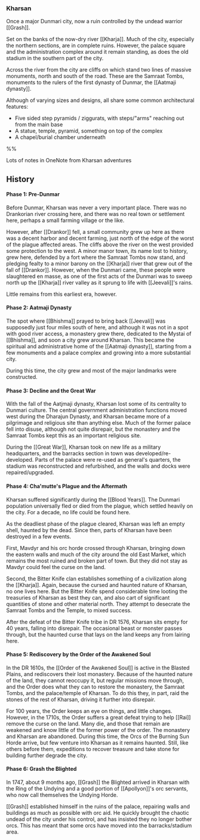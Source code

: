 ### Kharsan

Once a major Dunmari city, now a ruin controlled by the undead warrior [[Grash]]. 

Set on the banks of the now-dry river [[Kharja]]. Much of the city, especially the northern sections, are in complete ruins. However, the palace square and the administration complex around it remain standing, as does the old stadium in the southern part of the city. 

Across the river from the city are cliffs on which stand two lines of massive monuments, north and south of the road. These are the Samraat Tombs, monuments to the rulers of the first dynasty of Dunmar, the [[Aatmaji dynasty]]. 

Although of varying sizes and designs, all share some common architectural features:
-   Five sided step pyramids / ziggurats, with steps/"arms" reaching out from the main base
-   A statue, temple, pyramid, something on top of the complex
-   A chapel/burial chamber underneath

%% 

Lots of notes in OneNote from Kharsan adventures

## History

#### Phase 1: Pre-Dunmar

Before Dunmar, Kharsan was never a very important place. There was no Drankorian river crossing here, and there was no real town or settlement here, perhaps a small farming village or the like.

However, after [[Drankor]] fell, a small community grew up here as there was a decent harbor and decent farming, just north of the edge of the worst of the plague affected areas. The cliffs above the river on the west provided some protection to the west. A minor manor town, its name lost to history, grew here, defended by a fort where the Samraat Tombs now stand, and pledging fealty to a minor barony on the [[Kharja]] river that grew out of the fall of [[Drankor]]. However, when the Dunmari came, these people were slaughtered en masse, as one of the first acts of the Dunmari was to sweep north up the [[Kharja]] river valley as it sprung to life with [[Jeevali]]'s rains.

Little remains from this earliest era, however.

#### Phase 2: Aatmaji Dynasty

The spot where [[Bhishma]] prayed to bring back [[Jeevali]] was supposedly just four miles south of here, and although it was not in a spot with good river access, a monastery grew there, dedicated to the Mystai of [[Bhishma]], and soon a city grew around Kharsan. This became the spiritual and administrative home of the [[Aatmaji dynasty]], starting from a few monuments and a palace complex and growing into a more substantial city.

During this time, the city grew and most of the major landmarks were constructed.

#### Phase 3: Decline and the Great War

With the fall of the Aatjmaji dynasty, Kharsan lost some of its centrality to Dunmari culture. The central government administration functions moved west during the Dharajun Dynasty, and Kharsan became more of a pilgrimage and religious site than anything else. Much of the former palace fell into disuse, although not quite disrepair, but the monastery and the Samraat Tombs kept this as an important religious site.

During the [[Great War]], Kharsan took on new life as a military headquarters, and the barracks section in town was developed/re-developed. Parts of the palace were re-used as general's quarters, the stadium was reconstructed and refurbished, and the walls and docks were repaired/upgraded.

#### Phase 4: Cha'mutte's Plague and the Aftermath

Kharsan suffered significantly during the [[Blood Years]]. The Dunmari population universally fled or died from the plague, which settled heavily on the city. For a decade, no life could be found here.

As the deadliest phase of the plague cleared, Kharsan was left an empty shell, haunted by the dead. Since then, parts of Kharsan have been destroyed in a few events.

First, Mavdyr and his orc horde crossed through Kharsan, bringing down the eastern walls and much of the city around the old East Market, which remains the most ruined and broken part of town. But they did not stay as Mavdyr could feel the curse on the land.

Second, the Bitter Knife clan establishes something of a civilization along the [[Kharja]]. Again, because the cursed and haunted nature of Kharsan, no one lives here. But the Bitter Knife spend considerable time looting the treasuries of Kharsan as best they can, and also cart of significant quantities of stone and other material north. They attempt to desecrate the Samraat Tombs and the Temple, to mixed success.

After the defeat of the Bitter Knife tribe in DR 1576, Kharsan sits empty for 40 years, falling into disrepair. The occasional beast or monster passes through, but the haunted curse that lays on the land keeps any from lairing here.

#### Phase 5: Rediscovery by the Order of the Awakened Soul

In the DR 1610s, the [[Order of the Awakened Soul]] is active in the Blasted Plains, and rediscovers their lost monastery. Because of the haunted nature of the land, they cannot reoccupy it, but regular missions move through, and the Order does what they can to restore the monastery, the Samraat Tombs, and the palace/temple of Kharsan. To do this they, in part, raid the stones of the rest of Kharsan, driving it further into disrepair.

For 100 years, the Order keeps an eye on things, and little changes. However, in the 1710s, the Order suffers a great defeat trying to help [[Rai]] remove the curse on the land. Many die, and those that remain are weakened and know little of the former power of the order. The monastery and Kharsan are abandoned. During this time, the Orcs of the Burning Sun Horde arrive, but few venture into Kharsan as it remains haunted. Still, like others before them, expeditions to recover treasure and take stone for building further degrade the city.

#### Phase 6: Grash the Blighted

In 1747, about 9 months ago, [[Grash]] the Blighted arrived in Kharsan with the Ring of the Undying and a good portion of [[Apollyon]]'s orc servants, who now call themselves the Undying Horde.

[[Grash]] established himself in the ruins of the palace, repairing walls and buildings as much as possible with orc aid. He quickly brought the chaotic undead of the city under his control, and has insisted they no longer bother orcs. This has meant that some orcs have moved into the barracks/stadium area.
